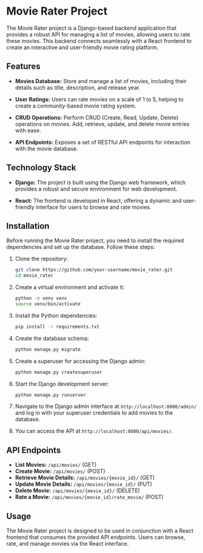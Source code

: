 # Movie Rater Project

The Movie Rater project is a Django-based backend application that provides a robust API for managing a list of movies, allowing users to rate these movies. This backend connects seamlessly with a React frontend to create an interactive and user-friendly movie rating platform.

## Features

- **Movies Database:** Store and manage a list of movies, including their details such as title, description, and release year.

- **User Ratings:** Users can rate movies on a scale of 1 to 5, helping to create a community-based movie rating system.

- **CRUD Operations:** Perform CRUD (Create, Read, Update, Delete) operations on movies. Add, retrieve, update, and delete movie entries with ease.

- **API Endpoints:** Exposes a set of RESTful API endpoints for interaction with the movie database.

## Technology Stack

- **Django:** The project is built using the Django web framework, which provides a robust and secure environment for web development.

- **React:** The frontend is developed in React, offering a dynamic and user-friendly interface for users to browse and rate movies.

## Installation

Before running the Movie Rater project, you need to install the required dependencies and set up the database. Follow these steps:

1. Clone the repository:

   ```bash
   git clone https://github.com/your-username/movie_rater.git
   cd movie_rater
   ```

2. Create a virtual environment and activate it:

   ```bash
   python -m venv venv
   source venv/bin/activate
   ```

3. Install the Python dependencies:

   ```bash
   pip install -r requirements.txt
   ```

4. Create the database schema:

   ```bash
   python manage.py migrate
   ```

5. Create a superuser for accessing the Django admin:

   ```bash
   python manage.py createsuperuser
   ```

6. Start the Django development server:

   ```bash
   python manage.py runserver
   ```

7. Navigate to the Django admin interface at `http://localhost:8000/admin/` and log in with your superuser credentials to add movies to the database.

8. You can access the API at `http://localhost:8000/api/movies/`.

## API Endpoints

- **List Movies:** `/api/movies/` (GET)
- **Create Movie:** `/api/movies/` (POST)
- **Retrieve Movie Details:** `/api/movies/{movie_id}/` (GET)
- **Update Movie Details:** `/api/movies/{movie_id}/` (PUT)
- **Delete Movie:** `/api/movies/{movie_id}/` (DELETE)
- **Rate a Movie:** `/api/movies/{movie_id}/rate_movie/` (POST)

## Usage

The Movie Rater project is designed to be used in conjunction with a React frontend that consumes the provided API endpoints. Users can browse, rate, and manage movies via the React interface.
